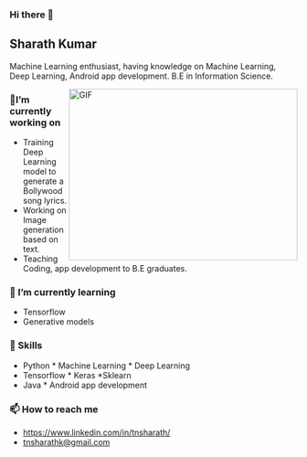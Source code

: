 ### Hi there 👋

## Sharath Kumar
Machine Learning enthusiast, having knowledge on Machine Learning, Deep Learning, Android app development. B.E in Information Science.

<img align="right" alt="GIF" src="https://github.com/tnsharath/tnsharath/blob/master/anim.gif" width="400" height="300" />

### 🔭I’m currently working on
* Training Deep Learning model to generate a Bollywood song lyrics.
* Working on Image generation based on text.
* Teaching Coding, app development to B.E graduates.

### 🌱 I’m currently learning
* Tensorflow
* Generative models

### 💼 Skills
* Python    * Machine Learning    * Deep Learning
* Tensorflow    * Keras   *Sklearn
* Java * Android app development

### 📫 How to reach me
* https://www.linkedin.com/in/tnsharath/
* tnsharathk@gmail.com



<!--
**tnsharath/tnsharath** is a ✨ _special_ ✨ repository because its `README.md` (this file) appears on your GitHub profile.

Here are some ideas to get you started:

-  

- ...
-  ...
- 💬 Ask me about ...
- 📫 How to reach me: ...
- 😄 Pronouns: ...
- ⚡ Fun fact: ...
-->
